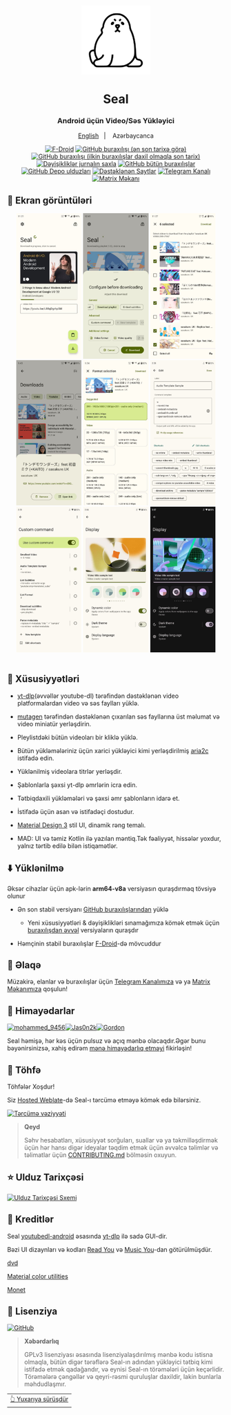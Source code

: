 <div align="center">

<img width="" src="fastlane/metadata/android/en-US/images/icon.png"  width=160 height=160  align="center">

# Seal

### Android üçün Video/Səs Yükləyici

<p align="center">
<a href="https://github.com/JunkFood02/Seal/blob/main/README.md">English</a>
&nbsp;&nbsp;| &nbsp;&nbsp;
Azərbaycanca
</p>


[![F-Droid](https://img.shields.io/f-droid/v/vdownloader?color=b4eb12&label=F-Droid&logo=fdroid&logoColor=1f78d2)](https://f-droid.org/en/packages/vdownloader)
[![GitHub buraxılışı (ən son tarixə görə)](https://img.shields.io/github/v/release/JunkFood02/Seal?color=black&label=Stable&logo=github)](https://github.com/JunkFood02/Seal/releases/latest/)
[![GitHub buraxılışı (ilkin buraxılışlar daxil olmaqla son tarix)](https://img.shields.io/github/v/release/JunkFood02/Seal?include_prereleases&label=Preview&logo=Github)](https://github.com/JunkFood02/Seal/releases/)
[![Dəyişikliklər jurnalın saxla](https://img.shields.io/badge/Changelog-lightgray?style=flat&color=gray&logo=keep-a-changelog)](https://github.com/JunkFood02/Seal/blob/main/CHANGELOG.md)
[![GitHub bütün buraxılışlar](https://img.shields.io/github/downloads/JunkFood02/Seal/total?label=Downloads&logo=github)](https://github.com/JunkFood02/Seal/releases/)
[![GitHub Depo ulduzları](https://img.shields.io/github/stars/JunkFood02/Seal?color=informational&label=Stars)](https://github.com/JunkFood02/Seal/stargazers)
[![Dəstəklənən Saytlar](https://img.shields.io/badge/Supported-Sites-9cf.svg?style=flat)](https://github.com/yt-dlp/yt-dlp/blob/master/supportedsites.md)
[![Telegram Kanalı](https://img.shields.io/badge/Telegram-Seal-blue?style=flat&logo=telegram)](https://t.me/seal_app)
[![Matrix Məkanı](https://img.shields.io/badge/Matrix-Seal-Black?style=flat&color=black&logo=matrix)](https://matrix.to/#/#seal-space:matrix.org)

  
</div>


## 📱 Ekran görüntüləri

<div align="center">
<div>
<img src="/fastlane/metadata/android/en-US/images/phoneScreenshots/1.jpg" width="30%" />
<img src="/fastlane/metadata/android/en-US/images/phoneScreenshots/2.jpg" width="30%" />
<img src="/fastlane/metadata/android/en-US/images/phoneScreenshots/3.jpg" width="30%" />
<img src="/fastlane/metadata/android/en-US/images/phoneScreenshots/4.jpg" width="30%" />
<img src="/fastlane/metadata/android/en-US/images/phoneScreenshots/5.jpg" width="30%" />
<img src="/fastlane/metadata/android/en-US/images/phoneScreenshots/6.jpg" width="30%" />
<img src="/fastlane/metadata/android/en-US/images/phoneScreenshots/7.jpg" width="30%" />
<img src="/fastlane/metadata/android/en-US/images/phoneScreenshots/8.jpg" width="30%" />
<img src="/fastlane/metadata/android/en-US/images/phoneScreenshots/9.jpg" width="30%" />
</div>
</div>

<br>

## 📖 Xüsusiyyətləri

- [yt-dlp](https://github.com/yt-dlp/yt-dlp)(əvvəllər youtube-dl) tərəfindən dəstəklənən video platformalardan video və səs faylları yüklə. 

- [mutagen](https://github.com/quodlibet/mutagen) tərəfindən dəstəklənən çıxarılan səs fayllarına üst məlumat və video miniatür yerləşdirin.  

- Pleylistdəki bütün videoları bir kliklə yüklə. 

- Bütün yükləmələriniz üçün xarici yükləyici kimi yerləşdirilmiş [aria2c](https://github.com/aria2/aria2) istifadə edin.  

- Yüklənilmiş videolara titrlər yerləşdir. 

- Şablonlarla şəxsi yt-dlp əmrlərin icra edin.  

- Tətbiqdaxili yükləmələri və şəxsi əmr şablonların idarə et.  

- İstifadə üçün asan və istifadəçi dostudur.

- [Material Design 3](https://m3.material.io/) stil UI, dinamik rəng temalı.  

- MAD: UI və təmiz Kotlin ilə yazılan məntiq.Tək fəaliyyət, hissələr yoxdur, yalnız tərtib edilə bilən istiqamətlər.



## ⬇️ Yüklənilmə

Əksər cihazlar üçün apk-lərin **arm64-v8a** versiyasın quraşdırmaq tövsiyə olunur

- Ən son stabil versiyanı [GitHub buraxılışlarından](https://github.com/JunkFood02/Seal/releases/latest) yüklə
  - Yeni xüsusiyyətləri & dəyişiklikləri sınamağımıza kömək etmək üçün [buraxılışdan əvvəl](https://github.com/JunkFood02/Seal/releases/) versiyaların quraşdır
    
- Həmçinin stabil buraxılışlar [F-Droid](https://f-droid.org/packages/vdownloader/)-də mövcuddur
 
<!-- [<img src="https://fdroid.gitlab.io/artwork/badge/get-it-on.png"
     alt="F-Droid-də əldə et"
     height="70">](https://f-droid.org/packages/vdownloader/) -->

## 💬 Əlaqə

Müzakirə, elanlar və buraxılışlar üçün [Telegram Kanalımıza](https://t.me/seal_app) və ya [Matrix Məkanımıza](https://matrix.to/#/#seal-space:matrix.org) qoşulun!

## 💖 Himayədarlar

<p><!-- sponsors --><a href="https://github.com/Marco-9456"><img src="https://github.com/Marco-9456.png" width="60px" alt="mohammed_9456" /></a><a href="https://github.com/Jas0n2k"><img src="https://github.com/Jas0n2k.png" width="60px" alt="Jas0n2k" /></a><a href="https://github.com/4kaimar"><img src="https://github.com/4kaimar.png" width="60px" alt="" /></a><a href="https://github.com/gordongw"><img src="https://github.com/gordongw.png" width="60px" alt="Gordon" /></a><!-- sponsors --></p>


Seal həmişə, hər kəs üçün pulsuz və açıq mənbə olacaqdır.Əgər bunu bəyənirsinizsə, xahiş edirəm [mənə himayədarlıq etməyi](https://github.com/sponsors/JunkFood02) fikirləşin!

## 🤝 Töhfə

Töhfələr Xoşdur!

Siz [Hosted Weblate](https://hosted.weblate.org/projects/seal/)-də Seal-ı tərcümə etməyə kömək edə bilərsiniz.

[![Tərcümə vəziyyəti](https://hosted.weblate.org/widgets/seal/-/strings/multi-auto.svg)](https://hosted.weblate.org/engage/seal/)

>**Qeyd**
>
>Səhv hesabatları, xüsusiyyət sorğuları, suallar və ya təkmilləşdirmək üçün hər hansı digər ideyalar təqdim etmək üçün əvvəlcə təlimlər və təlimatlar üçün [CONTRIBUTING.md](https://github.com/JunkFood02/Seal/blob/main/CONTRIBUTING.md) bölməsin oxuyun.

## ⭐️ Ulduz Tarixçəsi

[![Ulduz Tarixçəsi Sxemi](https://api.star-history.com/svg?repos=JunkFood02/Seal&type=Timeline)](https://star-history.com/#JunkFood02/Seal&Timeline)


## 🧱 Kreditlər

Seal [youtubedl-android](https://github.com/yausername/youtubedl-android) əsasında [yt-dlp](https://github.com/yt-dlp/yt-dlp) ilə sadə GUI-dir.  

Bəzi UI dizaynları və kodları [Read You](https://github.com/Ashinch/ReadYou) və [Music You](https://github.com/Kyant0/MusicYou)-dan götürülmüşdür.

[dvd](https://github.com/yausername/dvd)

[Material color utilities](https://github.com/material-foundation/material-color-utilities)

[Monet](https://github.com/Kyant0/Monet)

## 📃 Lisenziya

[![GitHub](https://img.shields.io/github/license/JunkFood02/Seal?style=for-the-badge)](https://github.com/JunkFood02/Seal/blob/main/LICENSE)

>**Xəbərdarlıq**
>
>GPLv3 lisenziyası əsasında lisenziyalaşdırılmış mənbə kodu istisna olmaqla,
>bütün digər tərəflərə Seal-ın adından yükləyici tətbiq kimi istifadə etmək qadağandır,
>və eynisi Seal-ın törəmələri üçün keçərlidir.
>Törəmələrə çəngəllər və qeyri-rəsmi quruluşlar daxildir, lakin bunlarla məhdudlaşmır.  

<div align="right">
<table><td>
<a href="#start-of-content">👆 Yuxarıya sürüşdür</a>
</td></table>
</div>
